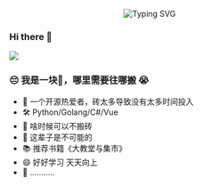 <p align="center">
  <img src="https://readme-typing-svg.herokuapp.com?font=Fira+Code&pause=1000&color=A667F7&center=true&vCenter=true&width=435&lines=kali+fun" alt="Typing SVG" />
</p>

### Hi there 👋

![](https://img.shields.io/badge/Blog-kalifun-green)

### 😔️ 我是一块🧱，哪里需要往哪搬 😭️

- 🌱 一个开源热爱者，砖太多导致没有太多时间投入
- 🛠 Python/Golang/C#/Vue 
- 🤔 啥时候可以不搬砖
- 💬 这辈子是不可能的
- 📚️ 推荐书籍《大教堂与集市》
- 😄 好好学习 天天向上
- 🔋️  ...........  

